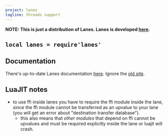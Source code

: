 ```yaml
---
project: lanes
tagline: threads support
---
```


**NOTE: This is just a distribution of Lanes. Lanes is developed [here][lanes site].**

## `local lanes = require'lanes'`

## Documentation

There's up-to-date Lanes documentation [here][lanes doc]. Ignore the [old site].

## LuaJIT notes

  * to use ffi inside lanes you have to require the ffi module inside the lane, since the ffi module cannot
    be transferred as an upvalue to your lane (you will get an error about "destination transfer database").
    * this also means that *other modules* that depend on ffi cannot be upvalues and must be required
	   explicitly inside the lane or luajit will crash.


[lanes site]:     http://github.com/LuaLanes/lanes
[lanes doc]:      https://rawgithub.com/LuaLanes/lanes/master/docs/index.html
[old site]:       http://kotisivu.dnainternet.net/askok/bin/lanes/
